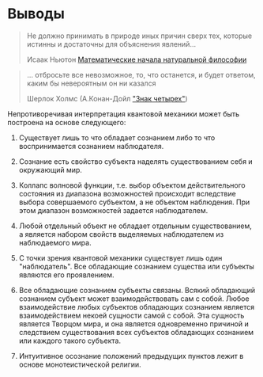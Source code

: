 ﻿
# Выводы 

> Не должно принимать в природе иных причин сверх тех, которые истинны и достаточны для объяснения явлений… 
> 
> Исаак Ньютон [Математические начала натуральной философии](https://ru.wikipedia.org/wiki/%D0%9C%D0%B0%D1%82%D0%B5%D0%BC%D0%B0%D1%82%D0%B8%D1%87%D0%B5%D1%81%D0%BA%D0%B8%D0%B5_%D0%BD%D0%B0%D1%87%D0%B0%D0%BB%D0%B0_%D0%BD%D0%B0%D1%82%D1%83%D1%80%D0%B0%D0%BB%D1%8C%D0%BD%D0%BE%D0%B9_%D1%84%D0%B8%D0%BB%D0%BE%D1%81%D0%BE%D1%84%D0%B8%D0%B8#%D0%A2%D1%80%D0%B5%D1%82%D1%8C%D1%8F_%D0%BA%D0%BD%D0%B8%D0%B3%D0%B0)

> ... отбросьте все невозможное,  то,  что останется, и будет ответом,  каким  бы  невероятным  он  ни  казался
>
> Шерлок Холмс (А.Конан-Дойл ["Знак четырех"](http://lib.ru/AKONANDOJL/sh_sign4.txt))


Непротиворечивая интерпретация квантовой механики может быть построена на основе следующего: 

1. Существует лишь то что обладает сознанием либо то что воспринимается сознанием наблюдателя. 

2. Сознание есть свойство субъекта наделять существованием себя и окружающий мир. 

3. Коллапс волновой функции, т.е. выбор объектом действительного состояния из диапазона возможностей происходит вследствие выбора совершаемого субъектом, а не объектом наблюдения. При этом диапазон возможностей задается наблюдателем. 

4. Любой отдельный объект не обладает отдельным существованием, а является набором свойств выделяемых наблюдателем из наблюдаемого мира. 

5. С точки зрения квантовой механики существует лишь один "наблюдатель". Все обладающие сознанием существа или субъекты являются его проявлением.

7. Все обладающие сознанием субъекты связаны. Всякий обладающий сознанием субъект может взаимодействовать сам с собой. Любое взаимодействие любых субъектов обладающих сознанием является взаимодействием некоей сущности самой с собой. Эта сущность является Творцом мира, и она является одновременно причиной и следствием существования всех субъектов обладающих сознанием или каждого такого субъекта. 

7. Интуитивное осознание положений предыдущих пунктов лежит в основе монотеистической религии. 
